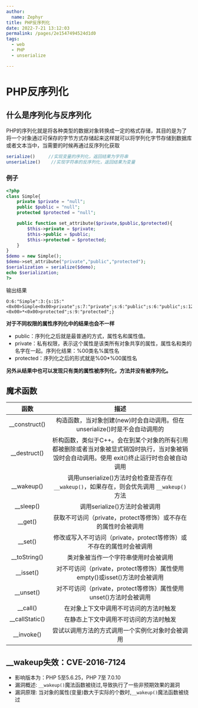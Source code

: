 ```yaml
---
author: 
  name: Zephyr
title: PHP反序列化
date: 2022-7-21 13:12:03
permalink: /pages/2e1547494524d1d0
tags: 
  - web
  - PHP
  - unserialize

---
```


# PHP反序列化

## 什么是序列化与反序列化

PHP的序列化就是将各种类型的数据对象转换成一定的格式存储，其目的是为了将一个对象通过可保存的字节方式存储起来这样就可以将学列化字节存储到数据库或者文本当中，当需要的时候再通过反序列化获取

```php
serialize()     //实现变量的序列化，返回结果为字符串
unserialize()    //实现字符串的反序列化，返回结果为变量
```

### 例子

```php
<?php
class Simple{
    private $private = "null";
    public $public = "null";
    protected $protected = "null";

    public function set_attribute($private,$public,$protected){
        $this->private = $private;
        $this->public = $public;
        $this->protected = $protected;
    }
}
$demo = new Simple();
$demo->set_attribute("private","public","protected");
$serialization = serialize($demo);
echo $serialization;
?>
```

输出结果

```
O:6:"Simple":3:{s:15:"<0x00>Simple<0x00>private";s:7:"private";s:6:"public";s:6:"public";s:12:"<0x00>*<0x00>protected";s:9:"protected";}
```

**对于不同权限的属性序列化中的结果也会不一样**

- public：序列化之后就是最普通的方式，属性名和属性值。
- private：私有权限，表示这个属性是该类所有对象共享的属性，属性名和类的名字在一起。序列化结果：%00类名%属性名
- protected：序列化之后的形式就是%00*%00属性名

**另外从结果中也可以发现只有类的属性被序列化，方法并没有被序列化。**

## 魔术函数

|      函数      |                             描述                             |
| :------------: | :----------------------------------------------------------: |
| __construct()  | 构造函数，当对象创建(new)时会自动调用。但在unserialize()时是不会自动调用的 |
|  __destruct()  | 析构函数，类似于C++。会在到某个对象的所有引用都被删除或者当对象被显式销毁时执行，当对象被销毁时会自动调用。使用 exit()终止运行时也会被自动调用 |
|   __wakeup()   | 调用unserialize()方法时会检查是否存在 `__wakeup()`，如果存在，则会优先调用 `__wakeup()`方法 |
|   __sleep()    |                调用serialize()方法时会被调用                 |
|    __get()     | 获取不可访问（private，protect等修饰）或不存在的属性时会被调用 |
|    __set()     | 修改或写入不可访问（private，protect等修饰）或不存在的属性时会被调用 |
|  __toString()  |             类对象被当作一个字符串使用时会被调用             |
|   __isset()    | 对不可访问（private，protect等修饰）属性使用empty()或isset()方法时会被调用 |
|   __unset()    | 对不可访问（private，protect等修饰）属性使用unset()方法时会被调用 |
|    __call()    |            在对象上下文中调用不可访问的方法时触发            |
| __callStatic() |            在静态上下文中调用不可访问的方法时触发            |
|   __invoke()   |       尝试以调用方法的方式调用一个实例化对象时会被调用       |

## __wakeup失效：CVE-2016-7124

- 影响版本为：PHP 5至5.6.25，PHP 7至 7.0.10
- 漏洞概述: `__wakeup()`魔法函数被绕过,导致执行了一些非预期效果的漏洞
- 漏洞原理: 当对象的属性(变量)数大于实际的个数时,`__wakeup()`魔法函数被绕过
